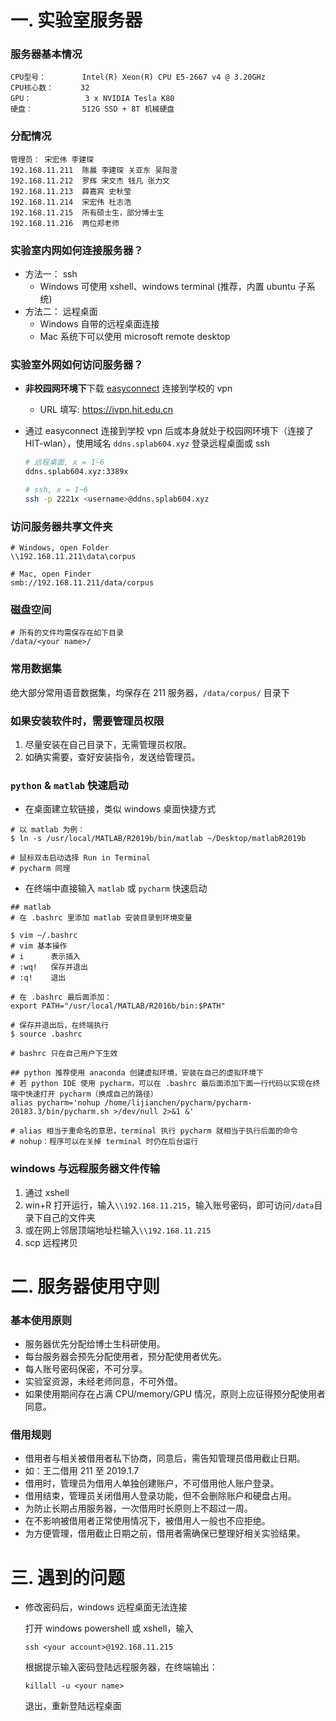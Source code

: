 # 一. 实验室服务器
### 服务器基本情况
```
CPU型号：        Intel(R) Xeon(R) CPU E5-2667 v4 @ 3.20GHz
CPU核心数：      32
GPU：            3 x NVIDIA Tesla K80
硬盘：           512G SSD + 8T 机械硬盘
```

### 分配情况
```
管理员： 宋宏伟 李建琛
192.168.11.211	陈晨 李建琛 关亚东 吴阳澄
192.168.11.212	罗辉 宋文杰 钱凡 张力文
192.168.11.213	薛嘉宾 史秋莹 
192.168.11.214  宋宏伟 杜志浩 
192.168.11.215	所有硕士生，部分博士生 
192.168.11.216	两位郑老师 
```

### 实验室内网如何连接服务器？

* 方法一： ssh 
    * Windows 可使用 xshell、windows terminal (推荐，内置 ubuntu 子系统)
* 方法二： 远程桌面
    * Windows 自带的远程桌面连接
    * Mac 系统下可以使用 microsoft remote desktop

### 实验室外网如何访问服务器？
* **非校园网环境下**下载 [easyconnect](http://static.hit.edu.cn/vpn/) 连接到学校的 vpn
  * URL 填写: https://ivpn.hit.edu.cn
 
* 通过 easyconnect 连接到学校 vpn 后或本身就处于校园网环境下（连接了 HIT-wlan），使用域名 `ddns.splab604.xyz` 登录远程桌面或 ssh
 
    ```bash
    # 远程桌面, x = 1~6
    ddns.splab604.xyz:3389x

    # ssh, x = 1~6
    ssh -p 2221x <username>@ddns.splab604.xyz
    ```

### 访问服务器共享文件夹
```
# Windows, open Folder
\\192.168.11.211\data\corpus

# Mac, open Finder
smb://192.168.11.211/data/corpus
```

### 磁盘空间
```
# 所有的文件均需保存在如下目录
/data/<your name>/
```

### 常用数据集

绝大部分常用语音数据集，均保存在 211 服务器，`/data/corpus/` 目录下

### 如果安装软件时，需要管理员权限

1. 尽量安装在自己目录下，无需管理员权限。
2. 如确实需要，查好安装指令，发送给管理员。

### `python` & `matlab` 快速启动

* 在桌面建立软链接，类似 windows 桌面快捷方式
```shell
# 以 matlab 为例：
$ ln -s /usr/local/MATLAB/R2019b/bin/matlab ~/Desktop/matlabR2019b

# 鼠标双击启动选择 Run in Terminal
# pycharm 同理
```

* 在终端中直接输入 `matlab` 或 `pycharm` 快速启动
```shell
## matlab
# 在 .bashrc 里添加 matlab 安装目录到环境变量

$ vim ~/.bashrc
# vim 基本操作
# i      表示插入
# :wq!   保存并退出
# :q!    退出

# 在 .bashrc 最后面添加：
export PATH="/usr/local/MATLAB/R2016b/bin:$PATH"

# 保存并退出后，在终端执行
$ source .bashrc

# bashrc 只在自己用户下生效

## python 推荐使用 anaconda 创建虚拟环境，安装在自己的虚拟环境下
# 若 python IDE 使用 pycharm，可以在 .bashrc 最后面添加下面一行代码以实现在终端中快速打开 pycharm（换成自己的路径）
alias pycharm='nohup /home/lijianchen/pycharm/pycharm-20183.3/bin/pycharm.sh >/dev/null 2>&1 &'

# alias 相当于重命名的意思，terminal 执行 pycharm 就相当于执行后面的命令
# nohup：程序可以在关掉 terminal 时仍在后台运行
```

### windows 与远程服务器文件传输

1. 通过 xshell
2. win+R 打开运行，输入`\\192.168.11.215`，输入账号密码，即可访问`/data`目录下自己的文件夹
3. 或在网上邻居顶端地址栏输入`\\192.168.11.215`
4. scp 远程拷贝


# 二. 服务器使用守则

### 基本使用原则
* 服务器优先分配给博士生科研使用。
* 每台服务器会预先分配使用者，预分配使用者优先。
* 每人账号密码保密，不可分享。
* 实验室资源，未经老师同意，不可外借。
* 如果使用期间存在占满 CPU/memory/GPU 情况，原则上应征得预分配使用者同意。

### 借用规则
* 借用者与相关被借用者私下协商，同意后，需告知管理员借用截止日期。
* 如：王二借用 211 至 2019.1.7
* 借用时，管理员为借用人单独创建账户，不可借用他人账户登录。
* 借用结束，管理员关闭借用人登录功能，但不会删除账户和硬盘占用。
* 为防止长期占用服务器，一次借用时长原则上不超过一周。
* 在不影响被借用者正常使用情况下，被借用人一般也不应拒绝。
* 为方便管理，借用截止日期之前，借用者需确保已整理好相关实验结果。


# 三. 遇到的问题

* 修改密码后，windows 远程桌面无法连接

    打开 windows powershell 或 xshell，输入
    ```
    ssh <your account>@192.168.11.215
    ```
    
    根据提示输入密码登陆远程服务器，在终端输出：
    ```
    killall -u <your name>
    ```
    
    退出，重新登陆远程桌面
  
